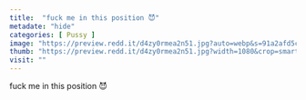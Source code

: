 ```yaml
---
title:  "fuck me in this position 😈"
metadate: "hide"
categories: [ Pussy ]
image: "https://preview.redd.it/d4zy0rmea2n51.jpg?auto=webp&s=91a2afd5cdc384787109f0e1b0ee36969b240382"
thumb: "https://preview.redd.it/d4zy0rmea2n51.jpg?width=1080&crop=smart&auto=webp&s=22689ae7a8ebe21ef2c4345199fb063562fd13ae"
visit: ""
---
```

fuck me in this position 😈
